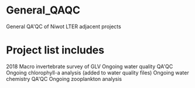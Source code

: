 # General_QAQC
General QA'QC of Niwot LTER adjacent projects 

# Project list includes
2018 Macro invertebrate survey of GLV
Ongoing water quality QA'QC
Ongoing chlorophyll-a analysis (added to water quality files)
Ongoing water chemistry QA'QC
Ongoing zooplankton analysis
